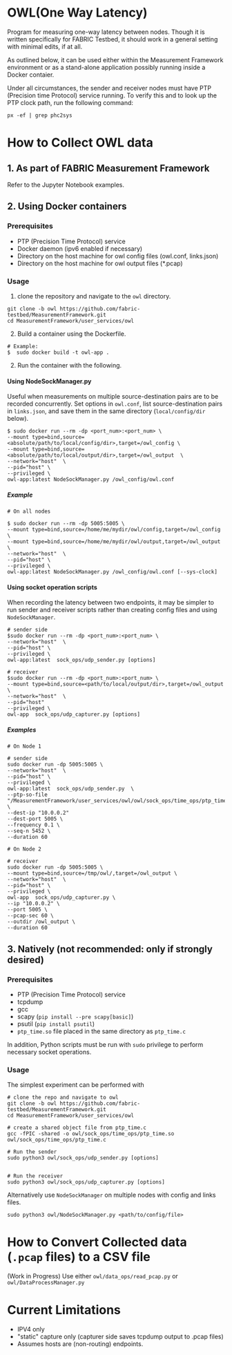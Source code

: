 # OWL(One Way Latency)

Program for measuring one-way latency between nodes. Though it is written 
specifically for FABRIC Testbed, it should work in a general setting with 
minimal edits, if at all.

As outlined below, it can be used either within the Measurement Framework
environment or as a stand-alone application possibly running inside a Docker
contaier.

Under all circumstances, the sender and receiver nodes must have PTP (Precision
time Protocol) service running. To verify this and to look up the PTP clock path, 
run the following command:

```
px -ef | grep phc2sys
```


# How to Collect OWL data

## 1. As part of FABRIC Measurement Framework

Refer to the Jupyter Notebook examples.


## 2. Using Docker containers

### Prerequisites

- PTP (Precision Time Protocol) service
- Docker daemon (ipv6 enabled if necessary)
- Directory on the host machine for owl config files (owl.conf, links.json)
- Directory on the host machine for owl output files (\*.pcap)

### Usage

1. clone the repository and navigate to the `owl` directory.

```
git clone -b owl https://github.com/fabric-testbed/MeasurementFramework.git
cd MeasurementFramework/user_services/owl
```

2. Build a container using the Dockerfile. 

```
# Example:
$  sudo docker build -t owl-app .
```

2. Run the container with the following.


#### Using NodeSockManager.py

Useful when measurements on multiple source-destination pairs are to be recorded
concurrently. Set options in `owl.conf`, list source-destination pairs in `links.json`,
and save them in the same directory (`local/config/dir` below).  

```
$ sudo docker run --rm -dp <port_num>:<port_num> \
--mount type=bind,source=<absolute/path/to/local/config/dir>,target=/owl_config \
--mount type=bind,source=<absolute/path/to/local/output/dir>,target=/owl_output  \
--network="host"  \
--pid="host" \
--privileged \
owl-app:latest NodeSockManager.py /owl_config/owl.conf
```

##### Example

```
# On all nodes

$ sudo docker run --rm -dp 5005:5005 \
--mount type=bind,source=/home/me/mydir/owl/config,target=/owl_config \
--mount type=bind,source=/home/me/mydir/owl/output,target=/owl_output  \
--network="host"  \
--pid="host" \
--privileged \
owl-app:latest NodeSockManager.py /owl_config/owl.conf [--sys-clock]

```

#### Using socket operation scripts

When recording the latency between two endpoints, it may be simpler to run sender
and receiver scripts rather than creating config files and using `NodeSockManager`.

```
# sender side
$sudo docker run --rm -dp <port_num>:<port_num> \
--network="host"  \
--pid="host" \
--privileged \
owl-app:latest  sock_ops/udp_sender.py [options]

# receiver 
$sudo docker run --rm -dp <port_num>:<port_num> \
--mount type=bind,source=<path/to/local/output/dir>,target=/owl_output \
--network="host"  \
--pid="host"
--privileged \
owl-app  sock_ops/udp_capturer.py [options]
```

##### Examples

```
# On Node 1

# sender side
sudo docker run -dp 5005:5005 \
--network="host"  \
--pid="host" \
--privileged \
owl-app:latest  sock_ops/udp_sender.py  \
--ptp-so-file "/MeasurementFramework/user_services/owl/owl/sock_ops/time_ops/ptp_time.so" \
--dest-ip "10.0.0.2" 
--dest-port 5005 \
--frequency 0.1 \
--seq-n 5452 \
--duration 60

# On Node 2

# receiver
sudo docker run -dp 5005:5005 \
--mount type=bind,source=/tmp/owl/,target=/owl_output \
--network="host"  \
--pid="host" \
--privileged \
owl-app  sock_ops/udp_capturer.py \
--ip "10.0.0.2" \
--port 5005 \
--pcap-sec 60 \
--outdir /owl_output \
--duration 60
```


## 3. Natively (not recommended: only if strongly desired)

### Prerequisites
- PTP (Precision Time Protocol) service 
- tcpdump
- gcc
- scapy (`pip install --pre scapy[basic]`)
- psutil (`pip install psutil`)
- `ptp_time.so` file placed in the same directory as `ptp_time.c`

In addition, Python scripts must be run with `sudo` privilege to perform 
necessary socket operations.

### Usage

The simplest experiment can be performed with 

```
# clone the repo and navigate to owl
git clone -b owl https://github.com/fabric-testbed/MeasurementFramework.git
cd MeasurementFramework/user_services/owl

# create a shared object file from ptp_time.c
gcc -fPIC -shared -o owl/sock_ops/time_ops/ptp_time.so owl/sock_ops/time_ops/ptp_time.c

# Run the sender 
sudo python3 owl/sock_ops/udp_sender.py [options]


# Run the receiver
sudo python3 owl/sock_ops/udp_capturer.py [options]

```

Alternatively use `NodeSockManager` on multiple nodes with config and links files.

```
sudo python3 owl/NodeSockManager.py <path/to/config/file>
```

# How to Convert Collected data (`.pcap` files) to a CSV file  

(Work in Progress)
Use either `owl/data_ops/read_pcap.py` or `owl/DataProcessManager.py`



# Current Limitations
- IPV4 only
- "static" capture only (capturer side saves tcpdump output to .pcap files)
- Assumes hosts are (non-routing) endpoints.



